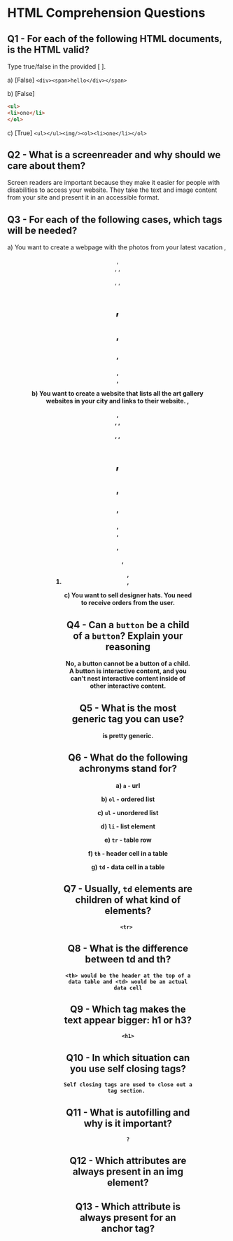 # HTML Comprehension Questions

## Q1 - For each of the following HTML documents, is the HTML valid?

Type true/false in the provided [ ].

a) [False] `<div><span>hello</div></span>`

b) [False]

```html
<ul>
<li>one</li>
</ol>
```

c) [True] `<ul></ul><img/><ol><li>one</li></ol>`

## Q2 - What is a screenreader and why should we care about them?

Screen readers are important because they make it easier for people with disabilities to access your website. They take the text and image content from your site and present it in an accessible format.

## Q3 - For each of the following cases, which tags will be needed?

a) You want to create a webpage with the photos from your latest vacation
    <html>, <header>, <footer>, <body>, <p>, <img>, <h1>, <h2>, <h3>, <h4>, <div>, <figure>

b) You want to create a website that lists all the art gallery websites in your city and links to their website.
    <html>, <header>, <footer>, <body>, <p>, <img>, <h1>, <h2>, <h3>, <h4>, <div>, <figure>, <ul>, <ol>, <li>, <a>

c) You want to sell designer hats. You need to receive orders from the user.

## Q4 - Can a `button` be a child of a `button`? Explain your reasoning

No, a button cannot be a button of a child. A button is interactive content, and you can't nest interactive content inside of other interactive content.

## Q5 - What is the most generic tag you can use?

<div> is pretty generic.

## Q6 - What do the following achronyms stand for?

a) `a` - url

b) `ol` - ordered list

c) `ul` - unordered list

d) `li` - list element

e) `tr` - table row

f) `th` - header cell in a table

g) `td` - data cell in a table

## Q7 - Usually, `td` elements are children of what kind of elements?

    <tr> 

## Q8 - What is the difference between td and th?

    <th> would be the header at the top of a data table and <td> would be an actual data cell

## Q9 - Which tag makes the text appear bigger: h1 or h3?

    <h1>

## Q10 - In which situation can you use self closing tags?

    Self closing tags are used to close out a tag section. 

## Q11 - What is autofilling and why is it important?

    ?

## Q12 - Which attributes are always present in an img element?

## Q13 - Which attribute is always present for an anchor tag?
